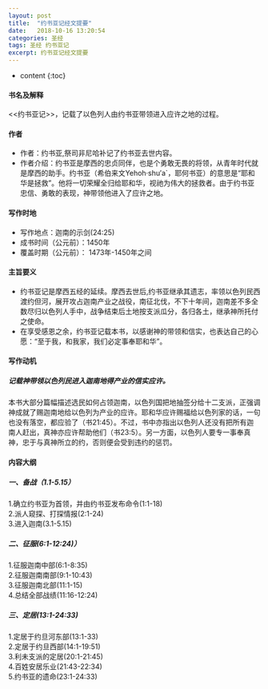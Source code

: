 ```yaml
---
layout: post
title:  "约书亚记经文提要"
date:   2018-10-16 13:20:54
categories: 圣经
tags: 圣经 约书亚记
excerpt: 约书亚记经文提要
---
```


* content
{:toc}

#### 书名及解释
<<约书亚记>>，记载了以色列人由约书亚带领进入应许之地的过程。

#### 作者
- 作者：约书亚,祭司非尼哈补记了约书亚去世内容。
- 作者介绍：约书亚是摩西的忠贞同伴，也是个勇敢无畏的将领，从青年时代就是摩西的助手。约书亚（希伯来文Yehoh·shu′a`，耶何书亚）的意思是“耶和华是拯救”。他将一切荣耀全归给耶和华，视祂为伟大的拯救者。由于约书亚忠信、勇敢的表现，神带领他进入了应许之地。

#### 写作时地
- 写作地点：迦南的示剑(24:25)
- 成书时间（公元前）：1450年
- 覆盖时期（公元前）： 1473年-1450年之间

#### 主旨要义
- 约书亚记是摩西五经的延续。摩西去世后,约书亚继承其遗志，率领以色列民西渡约但河，展开攻占迦南产业之战役，南征北伐，不下十年间，迦南差不多全数尽归以色列人手中，战争结束后土地按支派瓜分，各归各土，继承神所托付之使命。
- 在享受感恩之余，约书亚记载本书，以感谢神的带领和信实，也表达自己的心愿：“至于我，和我家，我们必定事奉耶和华”。


#### 写作动机
##### 记载神带领以色列民进入迦南地得产业的信实应许。
本书大部分篇幅描述选民如何占领迦南，以色列国把地抽签分给十二支派，正强调神成就了赐迦南地给以色列为产业的应许。耶和华应许赐福给以色列家的话，一句也没有落空，都应验了（书21:45）。不过，书中亦指出以色列人还没有把所有迦南人赶出，真神亦应许帮助他们（书23:5）。另一方面，以色列人要专一事奉真神，忠于与真神所立的约，否则便会受到违约的惩罚。

#### 内容大纲
##### 一、备战（1.1-5.15）
1.确立约书亚为首领，并由约书亚发布命令(1:1-18)<br>
2.派人窥探、打探情报(2:1-24)<br>
3.进入迦南(3.1-5.15)<br>

##### 二、征服(6:1-12:24)）
1.征服迦南中部(6:1-8:35)<br>
2.征服迦南南部(9:1-10:43)<br>
3.征服迦南北部(11:1-15)<br>
4.总结全部战绩(11:16-12:24)<br>
##### 三、定居(13:1-24:33)
1.定居于约旦河东部(13:1-33)<br>
2.定居于约旦西部(14:1-19:51)<br>
3.利未支派的定居(20:1-21:45)<br>
4.百姓安居乐业(21:43-22:34)<br>
5.约书亚的遗命(23:1-24:33)

